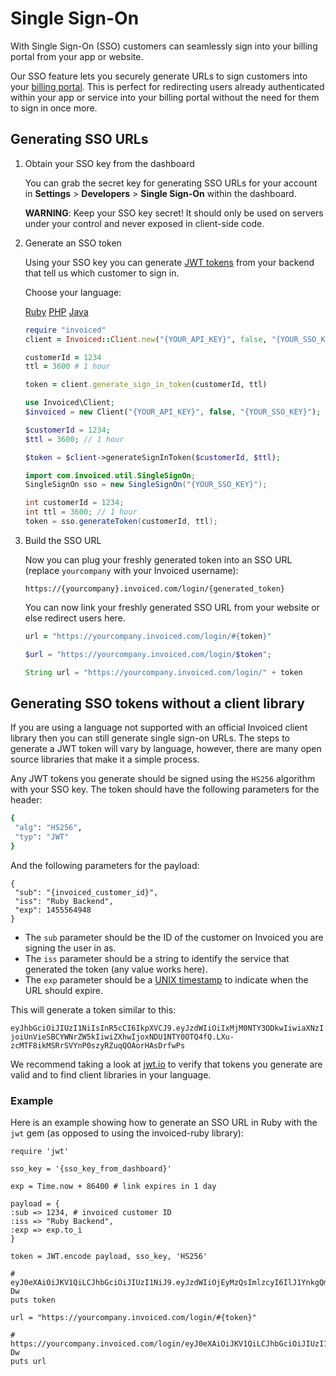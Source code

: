 # Single Sign-On

With Single Sign-On (SSO) customers can seamlessly sign into your billing portal from your app or website.

Our SSO feature lets you securely generate URLs to sign customers into your [billing portal](/docs/guides/billing-portal). This is perfect for redirecting users already authenticated within your app or service into your billing portal without the need for them to sign in once more.

## Generating SSO URLs

1. Obtain your SSO key from the dashboard
   
   You can grab the secret key for generating SSO URLs for your account in **Settings** > **Developers** > **Single Sign-On** within the dashboard.

   **WARNING**: Keep your SSO key secret! It should only be used on servers under your control and never exposed in client-side code.

2. Generate an SSO token

   Using your SSO key you can generate [JWT tokens](https://jwt.io) from your backend that tell us which customer to sign in.
  
   Choose your language:
   
   <div class="language-selector">
       <a href="#" class="btn btn-link" data-lang="ruby">Ruby</a>
       <a href="#" class="btn btn-link" data-lang="php">PHP</a>
       <a href="#" class="btn btn-link" data-lang="java">Java</a>
   </div>

   ```ruby
   require "invoiced"
   client = Invoiced::Client.new("{YOUR_API_KEY}", false, "{YOUR_SSO_KEY}")
   
   customerId = 1234
   ttl = 3600 # 1 hour
   
   token = client.generate_sign_in_token(customerId, ttl)
   ```
   
   ```php
   use Invoiced\Client;
   $invoiced = new Client("{YOUR_API_KEY}", false, "{YOUR_SSO_KEY}");
   
   $customerId = 1234;
   $ttl = 3600; // 1 hour

   $token = $client->generateSignInToken($customerId, $ttl);
   ```
   
   ```java
   import com.invoiced.util.SingleSignOn;
   SingleSignOn sso = new SingleSignOn("{YOUR_SSO_KEY}");
   
   int customerId = 1234;
   int ttl = 3600; // 1 hour
   token = sso.generateToken(customerId, ttl);
   ```

3. Build the SSO URL

   Now you can plug your freshly generated token into an SSO URL (replace `yourcompany` with your Invoiced username):

   `https://{yourcompany}.invoiced.com/login/{generated_token}`

   You can now link your freshly generated SSO URL from your website or else redirect users here.

   ```ruby
   url = "https://yourcompany.invoiced.com/login/#{token}"
   ```
   
   ```php
   $url = "https://yourcompany.invoiced.com/login/$token";
   ```
   
   ```java
   String url = "https://yourcompany.invoiced.com/login/" + token
   ```
   
## Generating SSO tokens without a client library

If you are using a language not supported with an official Invoiced client library then you can still generate single sign-on URLs. The steps to generate a JWT token will vary by language, however, there are many open source libraries that make it a simple process.

Any JWT tokens you generate should be signed using the `HS256` algorithm with your SSO key. The token should have the following parameters for the header:

```bash
{
 "alg": "HS256",
 "typ": "JWT"
}
```

And the following parameters for the payload:

```
{
 "sub": "{invoiced_customer_id}",
 "iss": "Ruby Backend",
 "exp": 1455564948
}
```

- The `sub` parameter should be the ID of the customer on Invoiced you are signing the user in as.
- The `iss` parameter should be a string to identify the service that generated the token (any value works here).
- The `exp` parameter should be a [UNIX timestamp](https://en.wikipedia.org/wiki/Unix_time) to indicate when the URL should expire.

This will generate a token similar to this:

`eyJhbGciOiJIUzI1NiIsInR5cCI6IkpXVCJ9.eyJzdWIiOiIxMjM0NTY3ODkwIiwiaXNzIjoiUnVieSBCYWNrZW5kIiwiZXhwIjoxNDU1NTY0OTQ4fQ.LXu-zcMTF8ikMSRrSVYnP0szyRZuqQOAorHAsDrfwPs`

We recommend taking a look at [jwt.io](https://jwt.io) to verify that tokens you generate are valid and to find client libraries in your language.

### Example

Here is an example showing how to generate an SSO URL in Ruby with the `jwt` gem (as opposed to using the invoiced-ruby library):

```
require 'jwt'

sso_key = '{sso_key_from_dashboard}'

exp = Time.now + 86400 # link expires in 1 day

payload = {
:sub => 1234, # invoiced customer ID
:iss => "Ruby Backend",
:exp => exp.to_i
}

token = JWT.encode payload, sso_key, 'HS256'

# eyJ0eXAiOiJKV1QiLCJhbGciOiJIUzI1NiJ9.eyJzdWIiOjEyMzQsImlzcyI6IlJ1YnkgQmFja2VuZCIsImV4cCI6MTQ1NTY1MjIxMH0.7kClQ2UAVEZ7xYus7ZHGRePnzDG5mBrcgIo6rZuo-Dw
puts token

url = "https://yourcompany.invoiced.com/login/#{token}"

# https://yourcompany.invoiced.com/login/eyJ0eXAiOiJKV1QiLCJhbGciOiJIUzI1NiJ9.eyJzdWIiOjEyMzQsImlzcyI6IlJ1YnkgQmFja2VuZCIsImV4cCI6MTQ1NTY1MjIxMH0.7kClQ2UAVEZ7xYus7ZHGRePnzDG5mBrcgIo6rZuo-Dw
puts url
```
